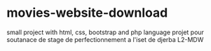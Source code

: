 # movies-website-download
small project with html, css, bootstrap and php language
projet pour soutanace de stage de perfectionnement a l'iset de djerba 
L2-MDW
